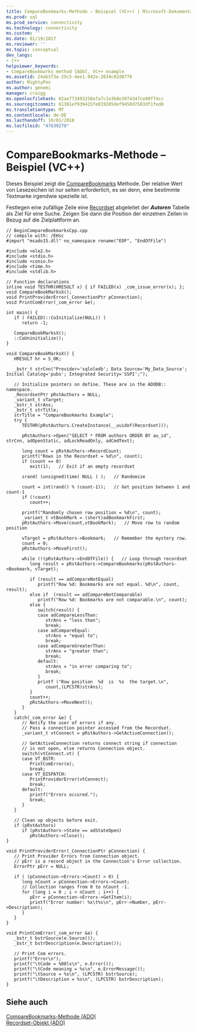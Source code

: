 ```yaml
---
title: CompareBookmarks-Methode – Beispiel (VC++) | Microsoft-Dokumentation
ms.prod: sql
ms.prod_service: connectivity
ms.technology: connectivity
ms.custom: ''
ms.date: 01/19/2017
ms.reviewer: ''
ms.topic: conceptual
dev_langs:
- C++
helpviewer_keywords:
- CompareBookmarks method [ADO], VC++ example
ms.assetid: 24ab3f3a-29c5-4ee1-942e-2634c02d0778
author: MightyPen
ms.author: genemi
manager: craigg
ms.openlocfilehash: 02ae773493258afa7c1e3b8e3074347ce08ff4cc
ms.sourcegitcommit: 61381ef939415fe019285def9450d7583df1fed0
ms.translationtype: MT
ms.contentlocale: de-DE
ms.lasthandoff: 10/01/2018
ms.locfileid: "47639278"
---
```

# <a name="comparebookmarks-method-example-vc"></a>CompareBookmarks-Methode – Beispiel (VC++)
Dieses Beispiel zeigt die [CompareBookmarks](../../../ado/reference/ado-api/comparebookmarks-method-ado.md) Methode. Der relative Wert von Lesezeichen ist nur selten erforderlich, es sei denn, eine bestimmte Textmarke irgendwie spezielle ist.  
  
 Festlegen eine zufällige Zeile eine [Recordset](../../../ado/reference/ado-api/recordset-object-ado.md) abgeleitet der ***Autoren*** Tabelle als Ziel für eine Suche. Zeigen Sie dann die Position der einzelnen Zeilen in Bezug auf die Zielplattform an.  
  
```  
// BeginCompareBookmarksCpp.cpp  
// compile with: /EHsc  
#import "msado15.dll" no_namespace rename("EOF", "EndOfFile")  
  
#include <ole2.h>  
#include <stdio.h>  
#include <conio.h>  
#include <time.h>  
#include <stdlib.h>  
  
// Function declarations  
inline void TESTHR(HRESULT x) { if FAILED(x) _com_issue_error(x); };  
void CompareBookMarksX();  
void PrintProviderError(_ConnectionPtr pConnection);  
void PrintComError(_com_error &e);  
  
int main() {  
   if ( FAILED(::CoInitialize(NULL)) )  
      return -1;  
  
   CompareBookMarksX();  
   ::CoUninitialize();  
}  
  
void CompareBookMarksX() {  
   HRESULT hr = S_OK;  
  
   _bstr_t strCnn("Provider='sqloledb'; Data Source='My_Data_Source'; Initial Catalog='pubs'; Integrated Security='SSPI';");  
  
   // Initialize pointers on define. These are in the ADODB::  namespace.  
   _RecordsetPtr pRstAuthors = NULL;  
   _variant_t vTarget;  
   _bstr_t strAns;  
   _bstr_t strTitle;  
   strTitle = "CompareBookmarks Example";  
   try {      
      TESTHR(pRstAuthors.CreateInstance(__uuidof(Recordset)));  
  
      pRstAuthors->Open("SELECT * FROM authors ORDER BY au_id", strCnn, adOpenStatic, adLockReadOnly, adCmdText);  
  
      long count = pRstAuthors->RecordCount;  
      printf("Rows in the Recordset = %d\n", count);  
      if (count == 0)   
         exit(1);   // Exit if an empty recordset  
  
      srand( (unsigned)time( NULL ) );   // Randomize  
  
      count = int(rand() % (count-1));   // Get position between 1 and count-1  
      if (!count)   
         count++;  
  
      printf("Randomly chosen row position = %d\n", count);  
      _variant_t vtBookMark = (short)adBookmarkFirst;  
      pRstAuthors->Move(count,vtBookMark);   // Move row to random position  
  
      vTarget = pRstAuthors->Bookmark;   // Remember the mystery row.  
      count = 0;  
      pRstAuthors->MoveFirst();  
  
      while (!(pRstAuthors->EndOfFile)) {   // Loop through recordset  
         long result = pRstAuthors->CompareBookmarks(pRstAuthors->Bookmark, vTarget);  
  
         if (result == adCompareNotEqual)  
            printf("Row %d: Bookmarks are not equal. %d\n", count, result);  
         else if  (result == adCompareNotComparable)   
            printf("Row %d: Bookmarks are not comparable.\n", count);  
         else {  
            switch(result) {  
            case adCompareLessThan:  
               strAns = "less than";  
               break;  
            case adCompareEqual:  
               strAns = "equal to";  
               break;  
            case adCompareGreaterThan:  
               strAns = "greater than";  
               break;  
            default:  
               strAns = "in error comparing to";  
               break;  
            }  
            printf ("Row position  %d  is  %s  the target.\n",  
               count,(LPCSTR)strAns);  
         }  
         count++;  
         pRstAuthors->MoveNext();  
      }  
   }  
   catch(_com_error &e) {  
      // Notify the user of errors if any.  
      // Pass a connection pointer accessed from the Recordset.  
      _variant_t vtConnect = pRstAuthors->GetActiveConnection();  
  
      // GetActiveConnection returns connect string if connection  
      // is not open, else returns Connection object.  
      switch(vtConnect.vt) {  
      case VT_BSTR:  
         PrintComError(e);  
         break;  
      case VT_DISPATCH:  
         PrintProviderError(vtConnect);  
         break;  
      default:  
         printf("Errors occured.");  
         break;  
      }  
   }  
  
   // Clean up objects before exit.  
   if (pRstAuthors)  
      if (pRstAuthors->State == adStateOpen)  
         pRstAuthors->Close();  
}  
  
void PrintProviderError(_ConnectionPtr pConnection) {  
   // Print Provider Errors from Connection object.  
   // pErr is a record object in the Connection's Error collection.  
   ErrorPtr pErr = NULL;  
  
   if ( (pConnection->Errors->Count) > 0) {  
      long nCount = pConnection->Errors->Count;  
      // Collection ranges from 0 to nCount -1.  
      for (long i = 0 ; i < nCount ; i++) {  
         pErr = pConnection->Errors->GetItem(i);  
         printf("Error number: %x\t%s\n", pErr->Number, pErr->Description);  
      }  
   }  
}  
  
void PrintComError(_com_error &e) {  
   _bstr_t bstrSource(e.Source());  
   _bstr_t bstrDescription(e.Description());  
  
   // Print Com errors.    
   printf("Error\n");  
   printf("\tCode = %08lx\n", e.Error());  
   printf("\tCode meaning = %s\n", e.ErrorMessage());  
   printf("\tSource = %s\n", (LPCSTR) bstrSource);  
   printf("\tDescription = %s\n", (LPCSTR) bstrDescription);  
}  
```  
  
## <a name="see-also"></a>Siehe auch  
 [CompareBookmarks-Methode (ADO)](../../../ado/reference/ado-api/comparebookmarks-method-ado.md)   
 [Recordset-Objekt (ADO)](../../../ado/reference/ado-api/recordset-object-ado.md)
